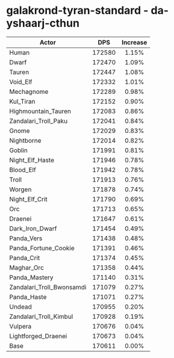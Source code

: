 # galakrond-tyran-standard - da-yshaarj-cthun
| Actor | DPS | Increase |
|---|:---:|:---:|
|Human|172580|1.15%|
|Dwarf|172470|1.09%|
|Tauren|172447|1.08%|
|Void_Elf|172332|1.01%|
|Mechagnome|172289|0.98%|
|Kul_Tiran|172152|0.90%|
|Highmountain_Tauren|172083|0.86%|
|Zandalari_Troll_Paku|172041|0.84%|
|Gnome|172029|0.83%|
|Nightborne|172014|0.82%|
|Goblin|171991|0.81%|
|Night_Elf_Haste|171946|0.78%|
|Blood_Elf|171942|0.78%|
|Troll|171913|0.76%|
|Worgen|171878|0.74%|
|Night_Elf_Crit|171790|0.69%|
|Orc|171713|0.65%|
|Draenei|171647|0.61%|
|Dark_Iron_Dwarf|171454|0.49%|
|Panda_Vers|171438|0.48%|
|Panda_Fortune_Cookie|171391|0.46%|
|Panda_Crit|171374|0.45%|
|Maghar_Orc|171358|0.44%|
|Panda_Mastery|171140|0.31%|
|Zandalari_Troll_Bwonsamdi|171079|0.27%|
|Panda_Haste|171071|0.27%|
|Undead|170955|0.20%|
|Zandalari_Troll_Kimbul|170928|0.19%|
|Vulpera|170676|0.04%|
|Lightforged_Draenei|170673|0.04%|
|Base|170611|0.00%|
